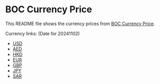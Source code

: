 # BOC Currency Price

This README file shows the currency prices from [BOC Currency Price](https://www.boc.cn/sourcedb/whpj/).

Currency links: (Date for 20241102)

- [USD](https://bocurrencyprice.techina.science/BOC_CURRENCY_PRICE/USD/20241102.json)
- [AED](https://bocurrencyprice.techina.science/BOC_CURRENCY_PRICE/AED/20241102.json)
- [HKD](https://bocurrencyprice.techina.science/BOC_CURRENCY_PRICE/HKD/20241102.json)
- [EUR](https://bocurrencyprice.techina.science/BOC_CURRENCY_PRICE/EUR/20241102.json)
- [GBP](https://bocurrencyprice.techina.science/BOC_CURRENCY_PRICE/GBP/20241102.json)
- [JPY](https://bocurrencyprice.techina.science/BOC_CURRENCY_PRICE/JPY/20241102.json)
- [SAR](https://bocurrencyprice.techina.science/BOC_CURRENCY_PRICE/SAR/20241102.json)
